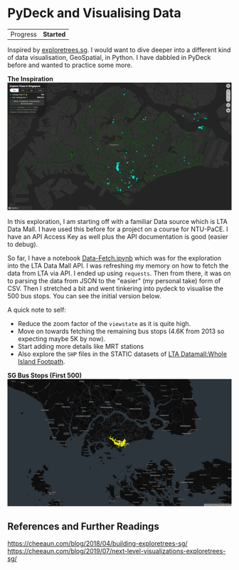 # PyDeck and Visualising Data

|||
|-|-|
|Progress|**Started**|

Inspired by [exploretrees.sg](https://exploretrees.sg/). I would want to dive deeper into a different kind of data visualisation, GeoSpatial, in Python. I have dabbled in PyDeck before and wanted to practice some more.

**The Inspiration**
![Explore Trees.SG Map](./images/exploretrees.sg_.png)

In this exploration, I am starting off with a familiar Data source which is LTA Data Mall. I have used this before for a project on a course for NTU-PaCE. I have an API Access Key as well plus the API documentation is good (easier to debug).

So far, I have a notebook [Data-Fetch.ipynb](./Data-Fetch.ipynb) which was for the exploration into the LTA Data Mall API. I was refreshing my memory on how to fetch the data from LTA via API. I ended up using `requests`. Then from there, it was on to parsing the data from JSON to the "easier" (my personal take) form of CSV. Then I stretched a bit and went tinkering into pydeck to visualise the 500 bus stops. You can see the initial version below.

A quick note to self:
* Reduce the zoom factor of the `viewstate` as it is quite high.
* Move on towards fetching the remaining bus stops (4.6K from 2013 so expecting maybe 5K by now).
* Start adding more details like MRT stations
* Also explore the `SHP` files in the STATIC datasets of [LTA Datamall:Whole Island Footpath](https://datamall.lta.gov.sg/content/datamall/en/static-data.html#Whole%20Island).

**SG Bus Stops (First 500)**
![Pydeck-First500 BusStops SG](./images/Pydeck_500_busStops.png)

## References and Further Readings

https://cheeaun.com/blog/2018/04/building-exploretrees-sg/
https://cheeaun.com/blog/2019/07/next-level-visualizations-exploretrees-sg/

